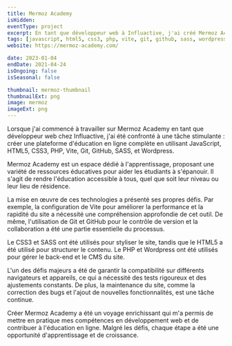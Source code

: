 ```yaml
---
title: Mermoz Academy
isHidden:
eventType: project
excerpt: En tant que développeur web à Influactive, j'ai créé Mermoz Academy, une plateforme d'éducation en ligne, en utilisant des technologies comme JavaScript, HTML5, CSS3 et PHP. Cela a nécessité une maîtrise de divers outils, dont Vite, Git, GitHub, SASS, et Wordpress. Chaque défi a été l'occasion d'apprendre et de grandir.
tags: [javascript, html5, css3, php, vite, git, github, sass, wordpress]
website: https://mermoz-academy.com/

date: 2023-01-04
endDate: 2021-04-24
isOngoing: false
isSeasonal: false

thumbnail: mermoz-thumbnail
thumbnailExt: png
image: mermoz
imageExt: png
---
```


Lorsque j'ai commencé à travailler sur Mermoz Academy en tant que développeur web chez Influactive, j'ai été confronté à une tâche stimulante : créer une plateforme d'éducation en ligne complète en utilisant JavaScript, HTML5, CSS3, PHP, Vite, Git, GitHub, SASS, et Wordpress.

Mermoz Academy est un espace dédié à l'apprentissage, proposant une variété de ressources éducatives pour aider les étudiants à s'épanouir. Il s'agit de rendre l'éducation accessible à tous, quel que soit leur niveau ou leur lieu de résidence.

La mise en œuvre de ces technologies a présenté ses propres défis. Par exemple, la configuration de Vite pour améliorer la performance et la rapidité du site a nécessité une compréhension approfondie de cet outil. De même, l'utilisation de Git et GitHub pour le contrôle de version et la collaboration a été une partie essentielle du processus.

Le CSS3 et SASS ont été utilisés pour styliser le site, tandis que le HTML5 a été utilisé pour structurer le contenu. Le PHP et Wordpress ont été utilisés pour gérer le back-end et le CMS du site.

L'un des défis majeurs a été de garantir la compatibilité sur différents navigateurs et appareils, ce qui a nécessité des tests rigoureux et des ajustements constants. De plus, la maintenance du site, comme la correction des bugs et l'ajout de nouvelles fonctionnalités, est une tâche continue.

Créer Mermoz Academy a été un voyage enrichissant qui m'a permis de mettre en pratique mes compétences en développement web et de contribuer à l'éducation en ligne. Malgré les défis, chaque étape a été une opportunité d'apprentissage et de croissance.
